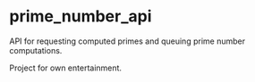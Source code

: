 # prime_number_api
API for requesting computed primes and queuing prime number computations.

Project for own entertainment.

